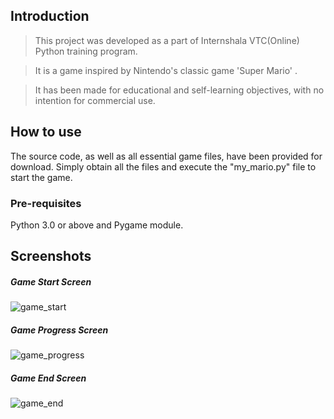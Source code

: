 ## Introduction
> This project was developed as a part of Internshala VTC(Online) Python training program.

> It is a game inspired by Nintendo's classic game 'Super Mario' .

> It has been made for educational and self-learning objectives, with no intention for commercial use.

## How to use
The source code, as well as all essential game files, have been provided for download. Simply obtain all the files and execute the "my_mario.py" file to start the game.
### Pre-requisites
Python 3.0 or above and Pygame module.

## Screenshots
##### Game Start Screen
![game_start](https://github.com/nikhilpal2705/Mario-Game-Project/assets/13183708/616897dc-982d-4b5b-970c-061af61c8127)

##### Game Progress Screen
![game_progress](https://github.com/nikhilpal2705/Mario-Game-Project/assets/13183708/5c09f3f8-e22f-42ea-8640-7cd5fe2e824f)

##### Game End Screen
![game_end](https://github.com/nikhilpal2705/Mario-Game-Project/assets/13183708/d213e63e-2365-4fe7-adb9-303f6cc80670)